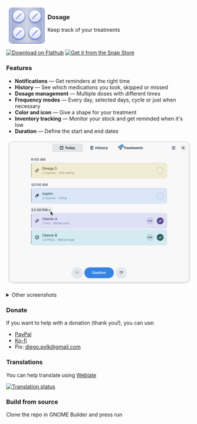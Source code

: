 <img style="vertical-align: middle;" src="data/icons/hicolor/scalable/apps/io.github.diegopvlk.Dosage.svg" width="112" height="112" align="left">

### Dosage
Keep track of your treatments

<br>

</a> <a href='https://flathub.org/apps/io.github.diegopvlk.Dosage'><img width='240' alt='Download on Flathub' src='https://dl.flathub.org/assets/badges/flathub-badge-en.svg'/></a> <a href="https://snapcraft.io/dosage-tracker">
<img height='80' alt="Get it from the Snap Store" src="https://snapcraft.io/static/images/badges/en/snap-store-black.svg" />
</a>

### Features

- **Notifications** — Get reminders at the right time
- **History** — See which medications you took, skipped or missed
- **Dosage management** — Multiple doses with different times
- **Frequency modes** — Every day, selected days, cycle or just when necessary
- **Color and icon** — Give a shape for your treatment
- **Inventory tracking** — Monitor your stock and get reminded when it's low
- **Duration** — Define the start and end dates

<p align="center"><img src="https://raw.githubusercontent.com/diegopvlk/Dosage/main/screenshots/today-light.png"/></p>

<div>
  <details>
    <summary>Other screenshots</summary><br>
      <p align="center"><img src="https://raw.githubusercontent.com/diegopvlk/Dosage/main/screenshots/preferences.png"/></p>
      <p align="center"><img style="height:700px;" src="https://raw.githubusercontent.com/diegopvlk/Dosage/main/screenshots/med-dialog-bigger.png"/></p>
      <p align="center"><img src="https://raw.githubusercontent.com/diegopvlk/Dosage/main/screenshots/today-dark.png"/></p>
  </details>
</div>

### Donate

If you want to help with a donation (thank you!), you can use:

- [PayPal](https://www.paypal.com/donate?hosted_button_id=DVL7H35GA66X6)
- [Ko-fi](https://ko-fi.com/diegopvlk)
- Pix: diego.pvlk@gmail.com

### Translations

You can help translate using [Weblate](https://hosted.weblate.org/projects/dosage/dosage/)

<a href="https://hosted.weblate.org/engage/dosage/">
  <img src="https://hosted.weblate.org/widget/dosage/dosage/multi-auto.svg" alt="Translation status" />
</a>

### Build from source

Clone the repo in GNOME Builder and press run
